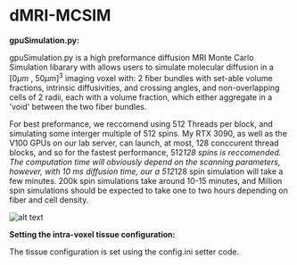 # dMRI-MCSIM

__gpuSimulation.py:__

gpuSimulation.py is a high preformance diffusion MRI Monte Carlo Simulation libarary with allows users to simulate molecular diffusion in a $[0 \mu m \text{ , } 50\mu m]^{3}$ imaging voxel with: 2 fiber bundles with set-able volume fractions, intrinsic diffusivities, and crossing angles, and non-overlapping cells of 2 radii, each with a volume fraction, which either aggregate in a 'void' between the two fiber bundles. 

For best preformance, we reccomend using 512 Threads per block, and simulating some interger multiple of 512 spins. My RTX 3090, as well as the V100 GPUs on our lab server, can launch, at most, 128 conccurent thread blocks, and so for the fastest performance, 512*128 spins is reccomended. The computation time will obviously depend on the scanning parameters, however, with 10 ms diffusion time, our a 512*128 spin simulation will take a few minutes. 200k spin simulations take around 10-15 minutes, and Million spin simulations should be expected to take one to two hours depending on fiber and cell density. 


![alt text](https://github.com/jacobblum/dMRI-MCSIM/blob/main/figures_for_mcsim/Void%20Configuration-3.png)

__Setting the intra-voxel tissue configuration:__

The tissue configuration is set using the config.ini setter code. 








